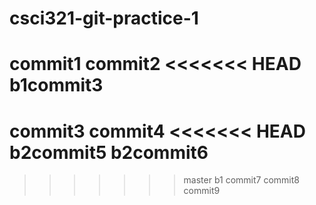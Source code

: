 # csci321-git-practice-1
commit1
commit2
<<<<<<< HEAD
b1commit3
=======
commit3
commit4
<<<<<<< HEAD
b2commit5
b2commit6
=======
>>>>>>> master
>>>>>>> b1
commit7
commit8
commit9
